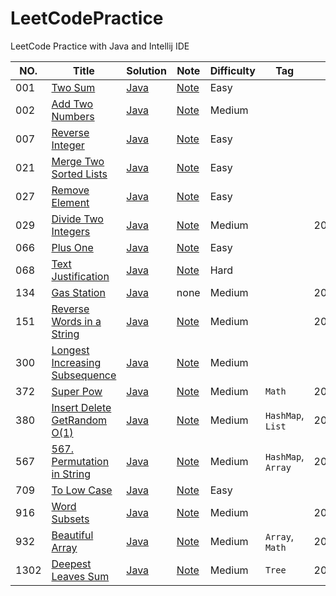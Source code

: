 # LeetCodePractice
LeetCode Practice with Java and Intellij IDE

|NO.|Title|Solution|Note|Difficulty|Tag|Date|
|---|-----|--------|----|----------|---|----|
|001|[Two Sum](https://leetcode.com/problems/two-sum/)|[Java](src/_001_Two_Sum.java)|[Note](Note/001.%20Two%20Sum)|Easy||
|002|[Add Two Numbers](https://leetcode.com/problems/add-two-numbers/)|[Java](src/_002_Add_Two_Numbers.java)|[Note](Note/002.%20Add%20Two%20Numbers)|Medium||
|007|[Reverse Integer](https://leetcode.com/problems/reverse-integer/)|[Java](src/_007_Reverse_Integer.java)|[Note](Note/007.%20Reverse%20Integer)|Easy||
|021|[Merge Two Sorted Lists](https://leetcode.com/problems/merge-two-sorted-lists/)|[Java](src/_021_Merge_Two_Sorted_Lists.java)|[Note](Note/021.%20Merge%20Two%20Sorted%20Lists)|Easy||
|027|[Remove Element](https://leetcode.com/problems/reverse-integer/)|[Java](src/_027_Remove_Element.java)|[Note](Note/027.%20Remove%20Element)|Easy||
|029|[Divide Two Integers](https://leetcode.com/problems/divide-two-integers/)|[Java](src/_029_Divide_Two_Integers.java)|[Note](Note/029.%20Divide%20Two%20Integers)|Medium||2021/10/20|
|066|[Plus One](https://leetcode.com/problems/plus-one/)|[Java](src/_066_Plus_One.java)|[Note](Note/066.%20Plus%20One)|Easy||
|068|[Text Justification](https://leetcode.com/problems/text-justification/)|[Java](src/_068_Text_Justification.java)|[Note](Note/068.%20Text%20Justification)|Hard||
|134|[Gas Station](https://leetcode.com/problems/gas-station/)|[Java](src/_134_Gas_Station.java)|none|Medium||2021/10/20|
|151|[Reverse Words in a String](https://leetcode.com/problems/reverse-words-in-a-string/)|[Java](src/_151_Reverse_Words_in_a_String)|[Note](Note/151.%20Reverse%20Words%20in%20a%20String)|Medium||2021/10/21|
|300|[Longest Increasing Subsequence](https://leetcode.com/problems/longest-increasing-subsequence/)|[Java](src/_300_Longest_Increasing_Subsequence.java)|[Note](Note/300.%20Longest%20Increasing%20Subsequence)|Medium||
|372|[Super Pow](https://leetcode.com/problems/super-pow/)|[Java](src/_372_Super_Pow.java)|[Note](Note/372.%20Super%20Pow)|Medium|`Math`|2021/10/22|
|380|[Insert Delete GetRandom O(1)](https://leetcode.com/problems/insert-delete-getrandom-o1/)|[Java](src/_380_Insert_Delete_GetRandom_O_1.java)|[Note](Note/380.%20Insert%20Delete%20GetRandom%20O(1))|Medium|`HashMap`, `List`|2021/10/22|
|567|[567. Permutation in String](https://leetcode.com/problems/permutation-in-string/)|[Java](src/_567_Permutation_in_String.java)|[Note](Note/567.%20Permutation%20in%20String)|Medium|`HashMap`, `Array`|2021/10/22|
|709|[To Low Case](https://leetcode.com/problems/to-lower-case/)|[Java](src/_709_ToLowerCase.java)|[Note](Note/709.%20To%20Lower%20Case)|Easy||
|916|[Word Subsets](https://leetcode.com/problems/word-subsets/)|[Java](src/_916_Word_Subsets.java)|[Note](Note/916.%20Word%20Subsets)|Medium||2021/10/20|
|932|[Beautiful Array](https://leetcode.com/problems/beautiful-array/)|[Java](src/_932_Beautiful_Array.java)|[Note](Note/932.%20Beautiful%20Array)|Medium|`Array`, `Math`|2021/10/22|
|1302|[Deepest Leaves Sum](https://leetcode.com/problems/deepest-leaves-sum/)|[Java](src/_1302_Deepest_Leaves_Sum)|[Note](Note/1302.%20Deepest%20Leaves%20Sum)|Medium|`Tree`|2021/10/21|
